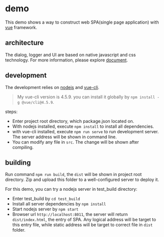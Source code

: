 # demo
This demo shows a way to construct web SPA(single page application) with [vue](https://vuejs.org/) framework.  

## architecture
The dialog, logger and UI are based on native javascript and css technology. For more information, please explore [document](https://github.com/rlsz/VN-framework).

## development
The development relies on [nodejs](https://nodejs.org/en/) and [vue-cli](https://cli.vuejs.org/guide/).
> My vue-cli version is 4.5.9. you can install it globally by `npm install -g @vue/cli@4.5.9`.

steps:
- Enter project root directory, which package.json located on.
- With nodejs installed, execute `npm install` to install all dependencies.
- with vue-cli installed, execute `npm run serve` to run development server. The server address will be shown in command line.
- You can modify any file in `src`. The change will be shown after compiling.

## building
Run command `npm run build`, the `dist` will be shown in project root directory. Zip and upload this folder to a well-configured server to deploy it.

For this demo, you can try a nodejs server in test_build directory:
- Enter test_build by `cd test_build`
- Install all server dependencies by `npm install`
- Start nodejs server by `npm start`
- Browser url `http://localhost:8011`, the server will return `dist/index.html`, the entry of SPA. Any logical address will be target to this entry file, while static address will be target to correct file in `dist` folder.
